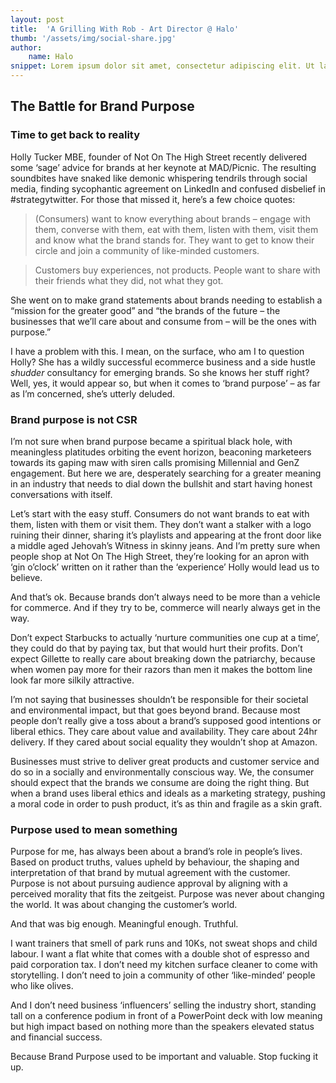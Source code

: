 ```yaml
---
layout: post
title:  'A Grilling With Rob - Art Director @ Halo'
thumb: '/assets/img/social-share.jpg'
author: 
    name: Halo
snippet: Lorem ipsum dolor sit amet, consectetur adipiscing elit. Ut lacinia ultricies interdum. Nam vitae lectus turpis. Morbi pretium rhoncus dui.
---
```


## The Battle for Brand Purpose
### Time to get back to reality

Holly Tucker MBE, founder of Not On The High Street recently delivered some ‘sage’ advice
for brands at her keynote at MAD/Picnic. The resulting soundbites have snaked like demonic
whispering tendrils through social media, finding sycophantic agreement on LinkedIn and
confused disbelief in #strategytwitter. For those that missed it, here’s a few choice quotes:

>(Consumers) want to know everything about brands – engage with them, converse with
them, eat with them, listen with them, visit them and know what the brand stands for. They
want to get to know their circle and join a community of like-minded customers.

>Customers buy experiences, not products. People want to share with their friends what they
did, not what they got.

She went on to make grand statements about brands needing to establish a “mission for the
greater good” and “the brands of the future – the businesses that we’ll care about and
consume from – will be the ones with purpose.”

I have a problem with this. I mean, on the surface, who am I to question Holly? She has a
wildly successful ecommerce business and a side hustle *shudder* consultancy for
emerging brands. So she knows her stuff right? Well, yes, it would appear so, but when it
comes to ‘brand purpose’ – as far as I’m concerned, she’s utterly deluded.

### Brand purpose is not CSR

I’m not sure when brand purpose became a spiritual black hole, with meaningless platitudes
orbiting the event horizon, beaconing marketeers towards its gaping maw with siren calls
promising Millennial and GenZ engagement. But here we are, desperately searching for a
greater meaning in an industry that needs to dial down the bullshit and start having honest
conversations with itself.

Let’s start with the easy stuff. Consumers do not want brands to eat with them, listen with
them or visit them. They don’t want a stalker with a logo ruining their dinner, sharing it’s
playlists and appearing at the front door like a middle aged Jehovah’s Witness in skinny
jeans. And I’m pretty sure when people shop at Not On The High Street, they’re looking for
an apron with ‘gin o’clock’ written on it rather than the ‘experience’ Holly would lead us to
believe.

And that’s ok. Because brands don’t always need to be more than a vehicle for commerce.
And if they try to be, commerce will nearly always get in the way.

Don’t expect Starbucks to actually ‘nurture communities one cup at a time’, they could do
that by paying tax, but that would hurt their profits. Don’t expect Gillette to really care
about breaking down the patriarchy, because when women pay more for their razors than
men it makes the bottom line look far more silkily attractive.

I’m not saying that businesses shouldn’t be responsible for their societal and environmental
impact, but that goes beyond brand. Because most people don’t really give a toss about a
brand’s supposed good intentions or liberal ethics. They care about value and availability.
They care about 24hr delivery. If they cared about social equality they wouldn’t shop at
Amazon.

Businesses must strive to deliver great products and customer service and do so in a socially
and environmentally conscious way. We, the consumer should expect that the brands we
consume are doing the right thing. But when a brand uses liberal ethics and ideals as a
marketing strategy, pushing a moral code in order to push product, it’s as thin and fragile as
a skin graft.

### Purpose used to mean something

Purpose for me, has always been about a brand’s role in people’s lives. Based on product
truths, values upheld by behaviour, the shaping and interpretation of that brand by mutual
agreement with the customer. Purpose is not about pursuing audience approval by aligning
with a perceived morality that fits the zeitgeist. Purpose was never about changing the
world. It was about changing the customer’s world.

And that was big enough. Meaningful enough.
Truthful.

I want trainers that smell of park runs and 10Ks, not sweat shops and child labour.
I want a flat white that comes with a double shot of espresso and paid corporation tax.
I don’t need my kitchen surface cleaner to come with storytelling.
I don’t need to join a community of other ‘like-minded’ people who like olives.

And I don’t need business ‘influencers’ selling the industry short, standing tall on a
conference podium in front of a PowerPoint deck with low meaning but high impact based
on nothing more than the speakers elevated status and financial success.

Because Brand Purpose used to be important and valuable.
Stop fucking it up.